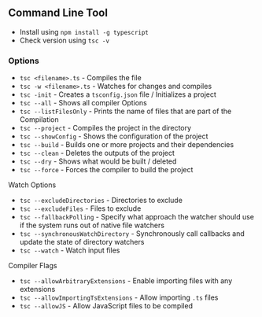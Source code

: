 ## Command Line Tool

- Install using `npm install -g typescript`
- Check version using `tsc -v`

### Options

- `tsc <filename>.ts` - Compiles the file
- `tsc -w <filename>.ts` - Watches for changes and compiles
- `tsc -init` - Creates a `tsconfig.json` file / Initializes a project
- `tsc --all` - Shows all compiler Options
- `tsc --listFilesOnly` - Prints the name of files that are part of the Compilation
- `tsc --project` - Compiles the project in the directory
- `tsc --showConfig` - Shows the configuration of the project
- `tsc --build` - Builds one or more projects and their dependencies
- `tsc --clean` - Deletes the outputs of the project
- `tsc --dry` - Shows what would be built / deleted
- `tsc --force` - Forces the compiler to build the project

Watch Options

- `tsc --excludeDirectories` - Directories to exclude
- `tsc --excludeFiles` - Files to exclude
- `tsc --fallbackPolling` - Specify what approach the watcher should use if the system runs out of native file watchers 
- `tsc --synchronousWatchDirectory` - Synchronously call callbacks and update the state of directory watchers 
- `tsc --watch` - Watch input files

Compiler Flags

- `tsc --allowArbitraryExtensions` - Enable importing files with any extensions
- `tsc --allowImportingTsExtensions` - Allow importing `.ts` files
- `tsc --allowJS` - Allow JavaScript files to be compiled
